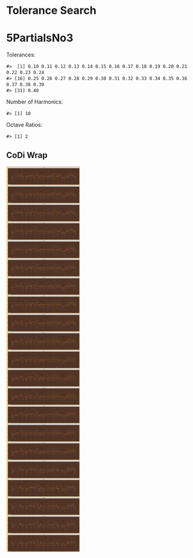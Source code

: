 Tolerance Search
================

# 5PartialsNo3

Tolerances:

    #>  [1] 0.10 0.11 0.12 0.13 0.14 0.15 0.16 0.17 0.18 0.19 0.20 0.21 0.22 0.23 0.24
    #> [16] 0.25 0.26 0.27 0.28 0.29 0.30 0.31 0.32 0.33 0.34 0.35 0.36 0.37 0.38 0.39
    #> [31] 0.40

Number of Harmonics:

    #> [1] 10

Octave Ratios:

    #> [1] 2

## CoDi Wrap

![](../figures/tolerance_search/unnamed-chunk-13-1.png)<!-- -->
